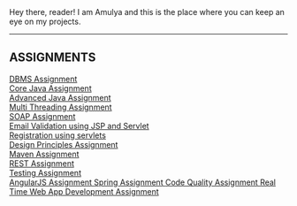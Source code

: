 <html>
  <head>
    <link rel="stylesheet" href="https://www.w3schools.com/w3css/4/w3.css">
    
    
   
  </head>
  <body>
  Hey there, reader! I am Amulya and this is the place where you can keep an eye on my projects.
  <hr>
    <div class="w3-container"> 
  <h2>ASSIGNMENTS</h2>
  <p><a href="https://github.com/amulya-pokala1/DBMS-Assignment">DBMS Assignment</a><br>
  <a href="https://github.com/amulya-pokala1/Telephone-Implementation-Core-Java-">Core Java Assignment</a><br>
  <a href="https://github.com/amulya-pokala1/License-Parser-Advanced-Java-">Advanced Java Assignment</a><br>
  <a href="https://github.com/amulya-pokala1/MultiThreading-Assignment">Multi Threading Assignment</a><br>
  <a href="https://github.com/amulya-pokala1/SOAP-WebService">SOAP Assignment</a><br>
  <a href="https://github.com/amulya-pokala1/Email-Validation-JSP-and-Servlet-">Email Validation using JSP and Servlet</a><br>
  <a href="https://github.com/amulya-pokala1/Registration-Servlet">Registration using servlets</a><br>
  <a href="https://github.com/amulya-pokala1/Design-Principles-Assignment">Design Principles Assignment</a><br>
    <a href="https://github.com/amulya-pokala1/Maven-Parent-and-Child-Dependency">Maven Assignment</a><br>
    <a href="https://github.com/amulya-pokala1/REST-Assignment">REST Assignment</a><br>
    <a href="https://github.com/amulya-pokala1/Testing-Assignment">Testing Assignment</a><br>
    <a href="https://github.com/amulya-pokala1/AngularJS-Assignment"> AngularJS Assignment </a>
     <a href="https://github.com/amulya-pokala1/Spring-Assignment"> Spring Assignment </a>
     <a href="https://github.com/amulya-pokala1/Code-Quality-Assignment"> Code Quality Assignment </a>
    <a href="https://github.com/amulya-pokala1/smartPPTViewer"> Real Time Web App Development Assignment </a>
   
  </p>
  
</div>
  


</body>
</html>
  
  
